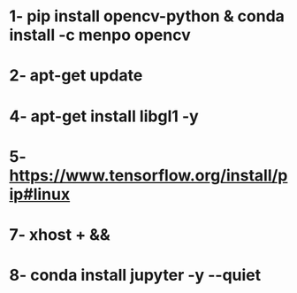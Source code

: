 # 1- pip install opencv-python & conda install -c menpo opencv
# 2- apt-get update 
# 4- apt-get install libgl1 -y
# 5- https://www.tensorflow.org/install/pip#linux
# 7- xhost + &&
# 8- conda install jupyter -y --quiet 